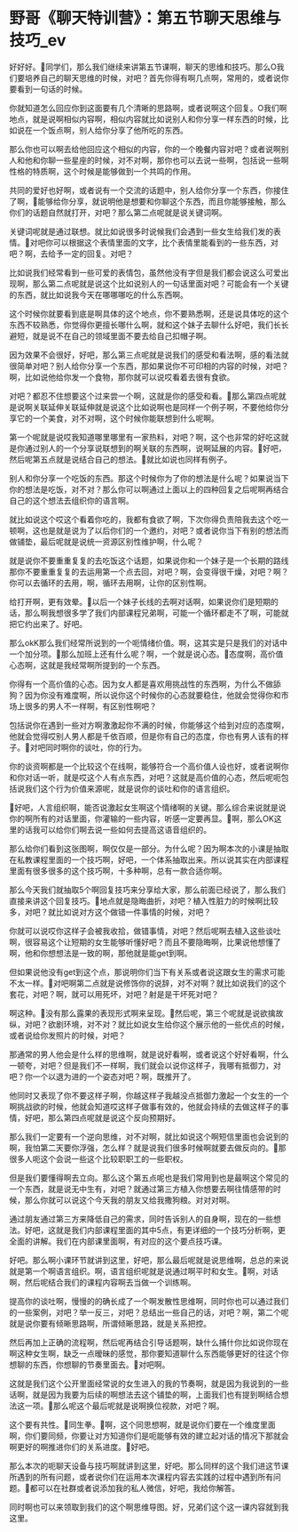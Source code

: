 # 野哥《聊天特训营》：第五节聊天思维与技巧_ev

好好好。🎼同学们，那么我们继续来讲第五节课啊，聊天的思维和技巧。那么O我们要培养自己的聊天思维的时候，对吧？首先你得有啊几点啊，常用的，或者说你要看到一句话的时候。

你就知道怎么回应你到这面要有几个清晰的思路啊，或者说啊这个回复。O我们啊地点，就是说啊相似内容啊，相似内容就比如说别人和你分享一样东西的时候，比如说在一个饭点啊，别人给你分享了他所吃的东西。

那么你也可以啊去给他回应这个相似的内容，你的一个晚餐内容对吧？或者说啊别人和他和你聊一些星座的时候，对不对啊，那你也可以去说一些啊，包括说一些啊性格的特质啊，这个时候是能够做到一个共鸣的作用。

共同的爱好也好啊，或者说有一个交流的话题中，别人给你分享一个东西，你接住了啊，🎼能够给你分享，就说明他是想要和你聊这个东西，而且你能够接触，那么你们的话题自然就打开，对吧？那么第二点呢就是说关键词啊。

关键词呢就是通过联想。就比如说很多时说候我们会遇到一些女生给我们发的表情。🎼对吧你可以根据这个表情里面的文字，比个表情里能看到的一些东西，对吧？啊，去给予一定的回复。对吧？

比如说我们经常看到一些可爱的表情包，虽然他没有字但是我们都会说这么可爱出现啊，那么第二点呢就是说这个比如说别人的一句话里面对吧？可能会有一个关键的东西，就比如说我今天在哪哪哪吃的什么东西啊。

这个时候你就要看到底是啊具体的这个地点，你不要熟悉啊，还是说具体吃的这个东西不较熟悉，你觉得你更擅长哪什么啊，就和这个妹子去聊什么好吧，我们长长避短，就是说不在自己的领域里面不要去给自己扣帽子啊。

因为效果不会很好，好吧，那么第三点呢就是说我们的感受和看法啊，感的看法就很简单对吧？别人给你分享一个东西，那如果说你不可印相的内容的时候，对吧？啊，比如说他给你发一个食物，那你就可以说哎看着去很有食欲。

对吧？都忍不住想要这个过来尝一个啊，这就是你的感受和看。🎼那么第四点呢就是说啊关联延伸关联延伸就是说这个比如说啊也是同样一个例子啊，不要他给你分享它的一个美食，对不对啊，这个时候你能联想到什么呢啊。

第一个呢就是说哎我知道哪里哪里有一家热料，对吧？啊，这个也非常的好吃这就是你通过别人的一个分享说联想到的啊关联的东西啊，说啊延展的内容。🎼好吧，然后呢第五点就是说结合自己的想法。🎼就比如说也同样有例子。

别人和你分享一个吃饭的东西。那这个时候你为了你的想法是什么呢？如果说当下你的想法是吃饭，对不对？那么你可以啊通过上面以上的四种回复之后呢啊再结合自己的这个想法去组织你的语言啊。

就比如说这个哎这个看着你吃的，我都有食欲了啊，下次你得负责陪我去这个吃一顿啊，这也是就是说为了以后你们的一个邀约，对吧？或者说你当下有别的想法而做铺垫，最后呢就是说统一资源区别性维护啊，什么呢？

就是说你不要重重复复的去吃饭这个话题，如果说你和一个妹子是一个长期的路线那你不要重重复复的去运用第一个点去回，对吧？啊，会变得很干燥，对吧？啊？你可以去循环的去用，啊，循环去用啊，让你的区别性啊。

给打开啊，更有效晕。🎼以后一个妹子长线的去啊对话啊，如果说你们是短期的话，那么啊我想很多学了我们内部课程兄弟啊，可能一个循环都走不了啊，可能就把它约出来了。好吧。

那么okK那么我们经常所说到的一个呃情绪价值。啊，这其实是只是我们的对话中一个加分项。🎼那么加班上还有什么呢？啊，一个就是说心态。🎼态度啊，高价值心态啊，这就是我经常啊所提到的一个东西。

你得有一个高价值的心态。因为女人都是喜欢用挑战性的东西啊，为什么不做舔狗？因为你没有难度啊，所以说你这个时候你的心态就要稳住，他就会觉得你和市场上很多的男人不一样啊，有区别性啊吧？

包括说你在遇到一些对方啊激激起你不满的时候，你能够这个给到对应的态度啊，他就会觉得哎别人男人都是千依百顺，但是你有自己的态度，你也有男人该有的样子。🎼对吧同时啊你的谈吐，你的行为。

你的谈资啊都是一个比较这个在线啊，能够符合一个高价值人设也好，或者说啊你和你对话一听，就是哎这个人有点东西，对吧？这就是高价值的心态，然后呢呃包括说我们这个行为价值来源呢，就是说你的谈吐和你的语言组织。

🎼好吧，人言组织啊，能否说激起女生啊这个情绪啊的关键。那么综合来说就是说你的啊所有的对话里面，你灌输的一些内容，听感一定要再显。🎼啊，那么OK这里的话我可以给你们啊去说一些如何去提高这语音组织的。

那么给你们看到这张图啊，啊仅仅是一部分。为什么呢？因为啊本次的小课是抽取在私教课程里面的一个技巧啊，好吧，一个体系抽取出来。所以说其实在内部课程里面有很多很多的这个技巧啊，十多种啊，总有一款合适你啊。

那么今天我们就抽取5个啊回复技巧来分享给大家，那么前面已经说了，那么我们直接来讲这个回复技巧。🎼地点就是隐晦曲折，对吧？植入性脏力的时候啊比较多，对吧？就比如说对方这个做错一件事情的时候，对吧？

你就可以说哎你这样子会被我收拾，做错事情，对吧？然后呢啊去植入这些谈吐啊，很容易这个让短期的女生能够听懂好吧？而且不要隐晦啊，比果说他想懂了啊，他和你想想法是一致的啊，那他就是能get到啊。

但如果说他没有get到这个点，那说明你们当下有关系或者说这跟女生的需求可能不太一样。🎼对吧啊第二点就是说修饰你的说辞，对不对啊？就比如说我们的这个套花，对吧？啊，就可以用死坏，对吧？射是是干坏死对吧？

啊这种。🎼没有那么露果的表现形式啊来呈现。🎼然后呢，第三个呢就是说欲擒故纵，对吧？欲剧环境，对不对？就比如说女生给你这个展示他的一些优点的时候，或者说给你发照片的时候，对吧？

那通常的男人他会是什么样的思维啊，就是说好看啊，或者说这个好好看啊，什么一顿夸，对吧？但是我们不一样啊，我们就会以说你这样子，我哪有抵御力，对吧？你一个以退为进的一个姿态对吧？啊，既推开了。

他同时又表现了你不要这样子啊，你越这样子我越没点抵御力激起一个女生的一个啊挑战欲的时候，他就会知道哎这样子做事有效的，他就会持续的去做这样子的事情，好吧，那么第四点呢就是说这个反向预期好。

那么我们一定要有一个逆向思维，对不对啊，就比如说这个啊短信里面也会说到的啊，我怕第二天要你浮强，怎么样？就是说我们很多时候啊就要去做反向的。🎼那很多人呃这个会说一些这个比较职职工的一些职权。

但是我们要懂得啊去立向。那么这个第五点呢也是我们常用到也是最啊这个常见的一个东西，就是说无中生有，对吧？就通过第三方植入你想要去啊往情感带的时候，那么你就可以说这个今天我的朋友又给我撒狗粮。对对对啊。

通过朋友通过第三方来降低自己的需求，同时告诉别人的自身啊，现在的一些想法。好吧，这就是我们内部课程里面的其中5点，有更详细的一个技巧分析啊，更全面的讲解。我们在内部课里面啊，有对应的这个要点技巧课。

好吧。那么啊小课环节就讲到这里，好吧，那么最后呢就是说思维啊，总总的来说就是第一个啊语言组织。啊，语言组织呢就是说通过啊平时和女生。🎼啊，对话啊，然后呢结合我们的课程内容啊去当做一个训练啊。

提高你的谈吐啊，慢慢的的确长成了一个啊发散性思维啊，同时你也可以通过我们的一些案例，对吧？举一反三，对吧？总结出一些自己的话，对吧？啊，第二个呢就是说你要有倾晰思路啊，所谓倾晰思路，就是关系把控。

然后再加上正确的流程啊，然后呢再结合引导话题啊，缺什么捕什你比如说你现在啊这种女生啊，缺乏一点暧昧的感觉，那你要知道聊什么东西能够更好的往这个你想聊的东西，你想聊的节奏里面去。🎼对吧啊。

这就是我们这个公开里面经常说的女生进入的我的节奏啊，就是因为我说到的一些话啊，就是因为我要为后续的啊想法去这个铺垫的啊，上面我们也有提到啊结合想法这一项。🎼那么呢这个最后呢就是说啊换位视款，对吧？啊。

这个要有共性。🎼同生拳。🎼啊，这个同思想啊，就是说你们要在一个维度里面啊，你们要同频，你要让对方知道你们是呃能够有效的建立起对话的情况下那就会啊更好的啊推进你们的关系进度。🎼好吧。

那么本次的呃聊天设备与技巧啊就讲到这里，好吧。那么同样的这个我们进这节课所遇到的所有问题，或者说你们在运用本次课程内容去实践的过程中遇到所有问题。🎼都可以在社群或者说添加我的私人微信，好吧，我给你解答。

同时啊也可以来领取到我们的这个啊思维导图。好，兄弟们这个这一课内容就到我这里。